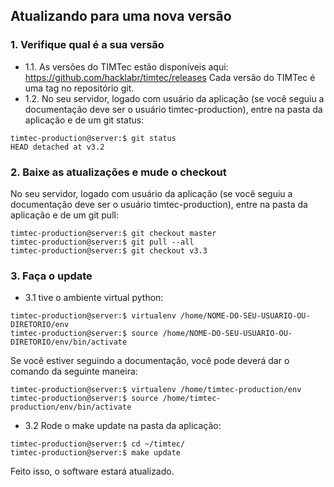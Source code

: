 ## Atualizando para uma nova versão

### 1. Verifique qual é a sua versão

* 1.1. As versões do TIMTec estão disponíveis aqui: https://github.com/hacklabr/timtec/releases Cada versão do TIMTec é uma tag no repositório git.
* 1.2. No seu servidor, logado com usuário da aplicação (se você seguiu a documentação deve ser o usuário timtec-production), entre na pasta da aplicação e de um git status:

```
timtec-production@server:$ git status
HEAD detached at v3.2
```

### 2. Baixe as atualizações e mude o checkout
No seu servidor, logado com usuário da aplicação (se você seguiu a documentação deve ser o usuário timtec-production), entre na pasta da aplicação e de um git pull:

```
timtec-production@server:$ git checkout master
timtec-production@server:$ git pull --all
timtec-production@server:$ git checkout v3.3
```
### 3. Faça o update

* 3.1 tive o ambiente virtual python:

```
timtec-production@server:$ virtualenv /home/NOME-DO-SEU-USUARIO-OU-DIRETORIO/env
timtec-production@server:$ source /home/NOME-DO-SEU-USUARIO-OU-DIRETORIO/env/bin/activate
```

Se você estiver seguindo a documentação, você pode deverá dar o comando da seguinte maneira: 
```
timtec-production@server:$ virtualenv /home/timtec-production/env
timtec-production@server:$ source /home/timtec-production/env/bin/activate
```

* 3.2 Rode o make update na pasta da aplicação:
```
timtec-production@server:$ cd ~/timtec/
timtec-production@server:$ make update
```

Feito isso, o software estará atualizado.
